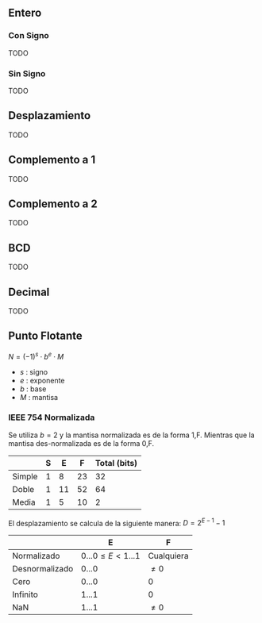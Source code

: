 ## Entero
### Con Signo
TODO

### Sin Signo
TODO

## Desplazamiento
TODO

## Complemento a 1
TODO

## Complemento a 2
TODO

## BCD
TODO

## Decimal
TODO

## Punto Flotante
$N = (-1)^s \cdot b^e \cdot M$ 
- $s$ : signo
- $e$ : exponente
- $b$ : base
- $M$ : mantisa

### IEEE 754 Normalizada
Se utiliza $b=2$ y la mantisa normalizada es de la forma 1,F. Mientras que la mantisa des-normalizada es de la forma 0,F.

| |S|E|F|Total (bits)|
|---|---|---|---|---|
|Simple|1|8|23|32|
|Doble|1|11|52|64|
|Media|1|5|10|2|

El desplazamiento se calcula de la siguiente manera: $D = 2^{E - 1} - 1$

| |E|F|
|---|---|---|
|Normalizado|$0...0 \leq E < 1...1$|Cualquiera|
|Desnormalizado|$0...0$|$\neq 0$|
|Cero|$0...0$|$0$|
|Infinito|$1...1$|$0$|
|NaN|$1...1$|$\neq 0$|

